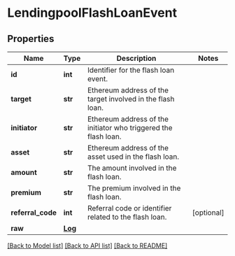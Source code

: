 # LendingpoolFlashLoanEvent

## Properties
Name | Type | Description | Notes
------------ | ------------- | ------------- | -------------
**id** | **int** | Identifier for the flash loan event. | 
**target** | **str** | Ethereum address of the target involved in the flash loan. | 
**initiator** | **str** | Ethereum address of the initiator who triggered the flash loan. | 
**asset** | **str** | Ethereum address of the asset used in the flash loan. | 
**amount** | **str** | The amount involved in the flash loan. | 
**premium** | **str** | The premium involved in the flash loan. | 
**referral_code** | **int** | Referral code or identifier related to the flash loan. | [optional] 
**raw** | [**Log**](Log.md) |  | 

[[Back to Model list]](../README.md#documentation-for-models) [[Back to API list]](../README.md#documentation-for-api-endpoints) [[Back to README]](../README.md)



